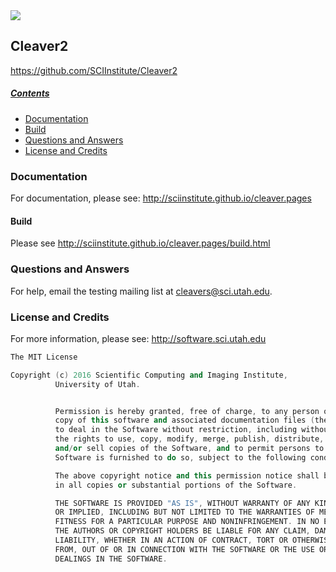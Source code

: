 <img src="http://www.sci.utah.edu/images/software/Cleaver/cleaver.png">

## Cleaver2
https://github.com/SCIInstitute/Cleaver2

##### [Contents](#contents)

- [Documentation](#documentation)
- [Build](#build)
- [Questions and Answers](#questions-and-answers)
- [License and Credits](#license-and-credits)


### Documentation
For documentation, please see: http://sciinstitute.github.io/cleaver.pages

#### Build
Please see http://sciinstitute.github.io/cleaver.pages/build.html

### Questions and Answers
For help, email the testing mailing list at cleavers@sci.utah.edu.

### License and Credits
For more information, please see: http://software.sci.utah.edu
```c++
The MIT License

Copyright (c) 2016 Scientific Computing and Imaging Institute,
          University of Utah.


          Permission is hereby granted, free of charge, to any person obtaining a
          copy of this software and associated documentation files (the "Software"),
          to deal in the Software without restriction, including without limitation
          the rights to use, copy, modify, merge, publish, distribute, sublicense,
          and/or sell copies of the Software, and to permit persons to whom the
          Software is furnished to do so, subject to the following conditions:

          The above copyright notice and this permission notice shall be included
          in all copies or substantial portions of the Software.

          THE SOFTWARE IS PROVIDED "AS IS", WITHOUT WARRANTY OF ANY KIND, EXPRESS
          OR IMPLIED, INCLUDING BUT NOT LIMITED TO THE WARRANTIES OF MERCHANTABILITY,
          FITNESS FOR A PARTICULAR PURPOSE AND NONINFRINGEMENT. IN NO EVENT SHALL
          THE AUTHORS OR COPYRIGHT HOLDERS BE LIABLE FOR ANY CLAIM, DAMAGES OR OTHER
          LIABILITY, WHETHER IN AN ACTION OF CONTRACT, TORT OR OTHERWISE, ARISING
          FROM, OUT OF OR IN CONNECTION WITH THE SOFTWARE OR THE USE OR OTHER
          DEALINGS IN THE SOFTWARE.
```
